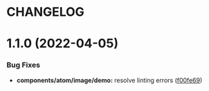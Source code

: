 # CHANGELOG

# 1.1.0 (2022-04-05)


### Bug Fixes

* **components/atom/image/demo:** resolve linting errors ([f00fe69](https://github.com/SUI-Components/sui-components/commit/f00fe692ee64281268b94aba4e46ce4230be22db))



